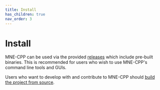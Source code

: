 ```yaml
---
title: Install
has_children: true
nav_order: 3
---
```

# Install

MNE-CPP can be used via the provided [releases](binaries.md) which include pre-built binaries. This is recommended for users who wish to use MNE-CPP's command line tools and GUIs. 

Users who want to develop with and contribute to MNE-CPP should [build the project from source](buildguide.md).